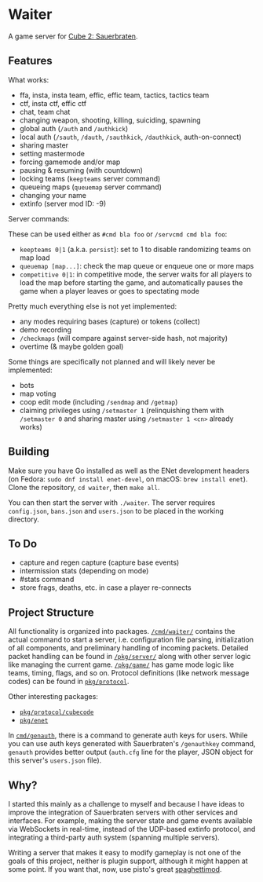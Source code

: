 # Waiter

A game server for [Cube 2: Sauerbraten](http://sauerbraten.org/).

## Features

What works:

- ffa, insta, insta team, effic, effic team, tactics, tactics team
- ctf, insta ctf, effic ctf
- chat, team chat
- changing weapon, shooting, killing, suiciding, spawning
- global auth (`/auth` and `/authkick`)
- local auth (`/sauth`, `/dauth`, `/sauthkick`, `/dauthkick`, auth-on-connect)
- sharing master
- setting mastermode
- forcing gamemode and/or map
- pausing & resuming (with countdown)
- locking teams (`keepteams` server command)
- queueing maps (`queuemap` server command)
- changing your name
- extinfo (server mod ID: -9)

Server commands:

These can be used either as `#cmd bla foo` or `/servcmd cmd bla foo`:

- `keepteams 0|1` (a.k.a. `persist`): set to 1 to disable randomizing teams on map load
- `queuemap [map...]`: check the map queue or enqueue one or more maps
- `competitive 0|1`: in competitive mode, the server waits for all players to load the map before starting the game, and automatically pauses the game when a player leaves or goes to spectating mode

Pretty much everything else is not yet implemented:

- any modes requiring bases (capture) or tokens (collect)
- demo recording
- `/checkmaps` (will compare against server-side hash, not majority)
- overtime (& maybe golden goal)

Some things are specifically not planned and will likely never be implemented:

- bots
- map voting
- coop edit mode (including `/sendmap` and `/getmap`)
- claiming privileges using `/setmaster 1` (relinquishing them with `/setmaster 0` and sharing master using `/setmaster 1 <cn>` already works)

## Building

Make sure you have Go installed as well as the ENet development headers (on Fedora: `sudo dnf install enet-devel`, on macOS: `brew install enet`). Clone the repository, `cd waiter`, then `make all`.

You can then start the server with `./waiter`. The server requires `config.json`, `bans.json` and `users.json` to be placed in the working directory.

## To Do

- capture and regen capture (capture base events)
- intermission stats (depending on mode)
- #stats command
- store frags, deaths, etc. in case a player re-connects

## Project Structure

All functionality is organized into packages. [`/cmd/waiter/`](/cmd/waiter/) contains the actual command to start a server, i.e. configuration file parsing, initialization of all components, and preliminary handling of incoming packets. Detailed packet handling can be found in [`/pkg/server/`](/pkg/server/) along with other server logic like managing the current game. [`/pkg/game/`](/pkg/game/) has game mode logic like teams, timing, flags, and so on. Protocol definitions (like network message codes) can be found in [`pkg/protocol`](/pkg/protocol/).

Other interesting packages:

- [`pkg/protocol/cubecode`](pkg/protocol/cubecode)
- [`pkg/enet`](pkg/enet)

In [`cmd/genauth`](cmd/genauth), there is a command to generate auth keys for users. While you can use auth keys generated with Sauerbraten's `/genauthkey` command, `genauth` provides better output (`auth.cfg` line for the player, JSON object for this server's `users.json` file).

## Why?

I started this mainly as a challenge to myself and because I have ideas to improve the integration of Sauerbraten servers with other services and interfaces. For example, making the server state and game events available via WebSockets in real-time, instead of the UDP-based extinfo protocol, and integrating a third-party auth system (spanning multiple servers).

Writing a server that makes it easy to modify gameplay is not one of the goals of this project, neither is plugin support, although it might happen at some point. If you want that, now, use pisto's great [spaghettimod](https://github.com/pisto/spaghettimod).
